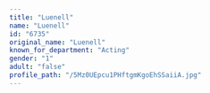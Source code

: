 ```yaml
---
title: "Luenell"
name: "Luenell"
id: "6735"
original_name: "Luenell"
known_for_department: "Acting"
gender: "1"
adult: "false"
profile_path: "/5Mz0UEpcu1PHftgmKgoEhSSaiiA.jpg"
---
```

